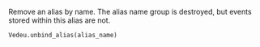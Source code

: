 Remove an alias by name. The alias name group is destroyed, but events
stored within this alias are not.

    Vedeu.unbind_alias(alias_name)
